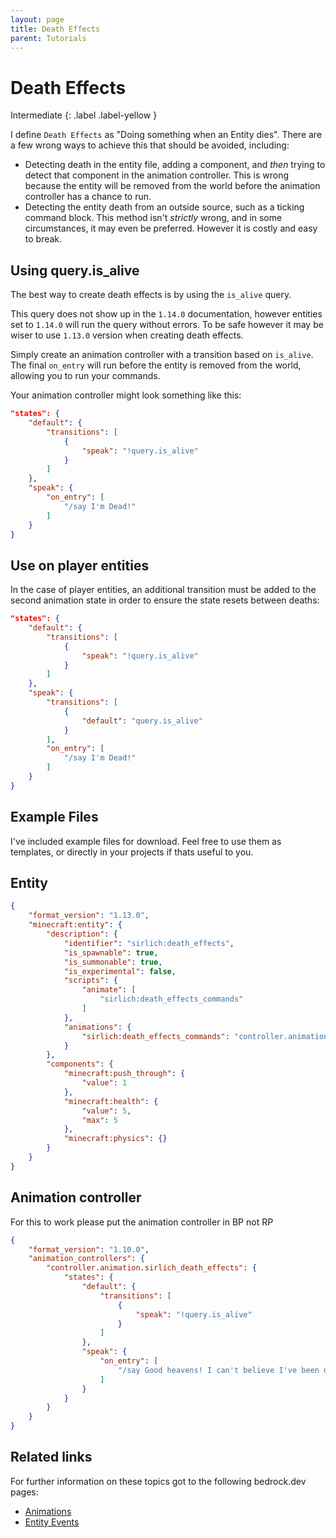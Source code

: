 ```yaml
---
layout: page
title: Death Effects
parent: Tutorials
---
```


# Death Effects

Intermediate
{: .label .label-yellow }

I define `Death Effects` as "Doing something when an Entity dies". There are a few wrong ways to achieve this that should be avoided, including:
 - Detecting death in the entity file, adding a component, and *then* trying to detect that component in the animation controller. This is wrong because the entity will be removed from the world before the animation controller has a chance to run.  
 - Detecting the entity death from an outside source, such as a ticking command block. This method isn't *strictly* wrong, and in some circumstances, it may even be preferred. However it is costly and easy to break.

## Using query.is_alive

The best way to create death effects is by using the `is_alive` query.

This query does not show up in the `1.14.0` documentation, however entities set to `1.14.0` will run the query without errors. To be safe however it may be wiser to use `1.13.0` version when creating death effects.

Simply create an animation controller with a transition based on `is_alive`. The final `on_entry` will run before the entity is removed from the world, allowing you to run your commands.

Your animation controller might look something like this:

```json
"states": {
    "default": {
        "transitions": [
            {
                "speak": "!query.is_alive"
            }
        ]
    },
    "speak": {
        "on_entry": [
            "/say I'm Dead!"
        ]
    }
}
```

## Use on player entities

In the case of player entities, an additional transition must be added to the second animation state in order to ensure the state resets between deaths:

```json
"states": {
    "default": {
        "transitions": [
            {
                "speak": "!query.is_alive"
            }
        ]
    },
    "speak": {
        "transitions": [
            {
                "default": "query.is_alive"
            }
        ],
        "on_entry": [
            "/say I'm Dead!"
        ]
    }
}
```

## Example Files

I've included example files for download. Feel free to use them as templates, or directly in your projects if thats useful to you.

## Entity
```json
{
    "format_version": "1.13.0",
    "minecraft:entity": {
        "description": {
            "identifier": "sirlich:death_effects",
            "is_spawnable": true,
            "is_summonable": true,
            "is_experimental": false,
            "scripts": {
                "animate": [
                    "sirlich:death_effects_commands"
                ]
            },
            "animations": {
                "sirlich:death_effects_commands": "controller.animation.sirlich_death_effects"
            }
        },
        "components": {
            "minecraft:push_through": {
                "value": 1
            },
            "minecraft:health": {
                "value": 5,
                "max": 5
            },
            "minecraft:physics": {}
        }
    }
}
```

## Animation controller
For this to work please put the animation controller in BP not RP
```json
{
    "format_version": "1.10.0",
    "animation_controllers": {
        "controller.animation.sirlich_death_effects": {
            "states": {
                "default": {
                    "transitions": [
                        {
                            "speak": "!query.is_alive"
                        }
                    ]
                },
                "speak": {
                    "on_entry": [
                        "/say Good heavens! I can't believe I've been defeated!"
                    ]
                }
            }
        }
    }
}
```

## Related links
For further information on these topics got to the following bedrock.dev pages:
- [Animations](https://bedrock.dev/docs/1.14.0.0/1.14.30.2/Animations)
- [Entity Events](https://bedrock.dev/docs/1.14.0.0/1.14.30.2/Entity%20Events)
